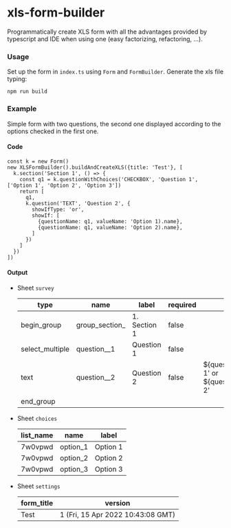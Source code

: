 # xls-form-builder

Programmatically create XLS form with all the advantages provided by typescript and IDE when using one (easy factorizing, refactoring, ...).

### Usage

Set up the form in `index.ts` using `Form` and `FormBuilder`. Generate the xls file typing:

```
npm run build
```

### Example

Simple form with two questions, the second one displayed according to the options checked in the first one.

#### Code
```
const k = new Form()
new XLSFormBuilder().buildAndCreateXLS({title: 'Test'}, [
  k.section('Section 1', () => {
    const q1 = k.questionWithChoices('CHECKBOX', 'Question 1', ['Option 1', 'Option 2', 'Option 3'])
    return [
      q1,
      k.question('TEXT', 'Question 2', {
        showIfType: 'or',
        showIf: [
          {questionName: q1, valueName: 'Option 1).name},
          {questionName: q1, valueName: 'Option 2).name},
        ]
      })
    ]
  })
])
```

#### Output

- Sheet `survey`

  |type|name|label|required|relevant|appearance|guidance_hint|
  |---|---|---|---|---|---|---|
  |begin_group|group_section_|1. Section 1|false| | | | 
  |select_multiple|question__1|Question 1|false| | | | 
  |text|question__2|Question 2|false|${question__0}='Option 1' or ${question__0}='Option 2'| | |
  |end_group|| | | | | | 

- Sheet `choices`

  |list_name   | name  |  label |
  |---|---|---|
  |7w0vpwd|option_1|Option 1| 
  |7w0vpwd|option_2|Option 2| 
  |7w0vpwd|option_3|Option 3| 


- Sheet `settings`

  |form_title|version|
  |---|---|
  |Test|1 (Fri, 15 Apr 2022 10:43:08 GMT)|

